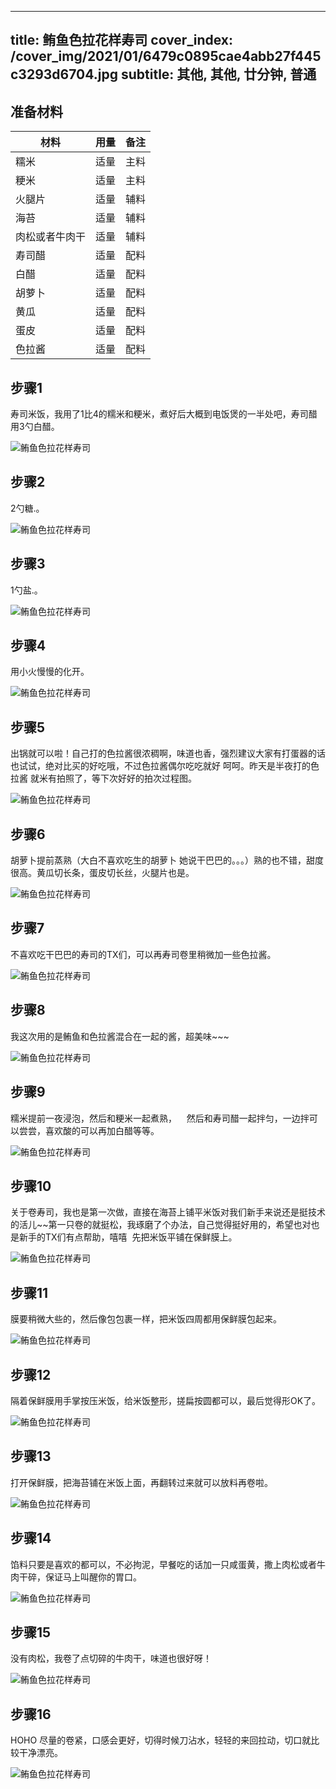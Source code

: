 
---
title: 鲔鱼色拉花样寿司
cover_index: /cover_img/2021/01/6479c0895cae4abb27f445c3293d6704.jpg
subtitle: 其他, 其他, 廿分钟, 普通
---

## 准备材料

| 材料     | 用量 | 备注|
| ------- | ----- | --- |
| 糯米 | 适量| 主料 |
| 粳米 | 适量| 主料 |
| 火腿片 | 适量| 辅料 |
| 海苔 | 适量| 辅料 |
| 肉松或者牛肉干 | 适量| 辅料 |
| 寿司醋 | 适量| 配料 |
| 白醋 | 适量| 配料 |
| 胡萝卜 | 适量| 配料 |
| 黄瓜 | 适量| 配料 |
| 蛋皮 | 适量| 配料 |
| 色拉酱 | 适量| 配料 |

## 步骤1

寿司米饭，我用了1比4的糯米和粳米，煮好后大概到电饭煲的一半处吧，寿司醋用3勺白醋。

![鲔鱼色拉花样寿司](https://i8.meishichina.com/attachment/recipe/201010/201010141159223.jpg?x-oss-process=style/p320) 

## 步骤2

2勺糖.。

![鲔鱼色拉花样寿司](https://i8.meishichina.com/attachment/recipe/201010/201010141159399.jpg?x-oss-process=style/p320) 

## 步骤3

1勺盐.。

![鲔鱼色拉花样寿司](https://i8.meishichina.com/attachment/recipe/201010/201010141159491.jpg?x-oss-process=style/p320) 

## 步骤4

用小火慢慢的化开。

![鲔鱼色拉花样寿司](https://i8.meishichina.com/attachment/recipe/201010/201010141200060.jpg?x-oss-process=style/p320) 

## 步骤5

出锅就可以啦！自己打的色拉酱很浓稠啊，味道也香，强烈建议大家有打蛋器的话也试试，绝对比买的好吃哦，不过色拉酱偶尔吃吃就好 呵呵。昨天是半夜打的色拉酱 就米有拍照了，等下次好好的拍次过程图。

![鲔鱼色拉花样寿司](https://i8.meishichina.com/attachment/recipe/201010/201010141200186.jpg?x-oss-process=style/p320) 

## 步骤6

胡萝卜提前蒸熟（大白不喜欢吃生的胡萝卜 她说干巴巴的。。。）熟的也不错，甜度很高。黄瓜切长条，蛋皮切长丝，火腿片也是。

![鲔鱼色拉花样寿司](https://i8.meishichina.com/attachment/recipe/201010/201010141200473.jpg?x-oss-process=style/p320) 

## 步骤7

不喜欢吃干巴巴的寿司的TX们，可以再寿司卷里稍微加一些色拉酱。

![鲔鱼色拉花样寿司](https://i8.meishichina.com/attachment/recipe/201010/201010141301001.jpg?x-oss-process=style/p320) 

## 步骤8

我这次用的是鲔鱼和色拉酱混合在一起的酱，超美味~~~

![鲔鱼色拉花样寿司](https://i8.meishichina.com/attachment/recipe/201010/201010141301296.jpg?x-oss-process=style/p320) 

## 步骤9

糯米提前一夜浸泡，然后和粳米一起煮熟，    然后和寿司醋一起拌匀，一边拌可以尝尝，喜欢酸的可以再加白醋等等。

![鲔鱼色拉花样寿司](https://i8.meishichina.com/attachment/recipe/201010/201010141301508.jpg?x-oss-process=style/p320) 

## 步骤10

关于卷寿司，我也是第一次做，直接在海苔上铺平米饭对我们新手来说还是挺技术的活儿~~第一只卷的就挺松，我琢磨了个办法，自己觉得挺好用的，希望也对也是新手的TX们有点帮助，嘻嘻  先把米饭平铺在保鲜膜上。

![鲔鱼色拉花样寿司](https://i8.meishichina.com/attachment/recipe/201010/201010141303030.jpg?x-oss-process=style/p320) 

## 步骤11

膜要稍微大些的，然后像包包裹一样，把米饭四周都用保鲜膜包起来。

![鲔鱼色拉花样寿司](https://i8.meishichina.com/attachment/recipe/201010/201010141304175.jpg?x-oss-process=style/p320) 

## 步骤12

隔着保鲜膜用手掌按压米饭，给米饭整形，搓扁按圆都可以，最后觉得形OK了。

![鲔鱼色拉花样寿司](https://i8.meishichina.com/attachment/recipe/201010/201010141303489.jpg?x-oss-process=style/p320) 

## 步骤13

打开保鲜膜，把海苔铺在米饭上面，再翻转过来就可以放料再卷啦。

![鲔鱼色拉花样寿司](https://i8.meishichina.com/attachment/recipe/201010/201010141304260.jpg?x-oss-process=style/p320) 

## 步骤14

馅料只要是喜欢的都可以，不必拘泥，早餐吃的话加一只咸蛋黄，撒上肉松或者牛肉干碎，保证马上叫醒你的胃口。

![鲔鱼色拉花样寿司](https://i8.meishichina.com/attachment/recipe/201010/201010141305123.jpg?x-oss-process=style/p320) 

## 步骤15

没有肉松，我卷了点切碎的牛肉干，味道也很好呀！

![鲔鱼色拉花样寿司](https://i8.meishichina.com/attachment/recipe/201010/201010141305243.jpg?x-oss-process=style/p320) 

## 步骤16

HOHO 尽量的卷紧，口感会更好，切得时候刀沾水，轻轻的来回拉动，切口就比较干净漂亮。

![鲔鱼色拉花样寿司](https://i8.meishichina.com/attachment/recipe/201010/201010141305347.jpg?x-oss-process=style/p320) 

